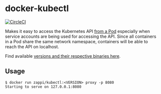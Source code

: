 # docker-kubectl

[![CircleCI](https://circleci.com/gh/Intellection/docker-kubectl/tree/master.svg?style=svg&circle-token=3f763376c55562268cdb233a94720955f9856f4d)](https://circleci.com/gh/Intellection/docker-kubectl/tree/master)

Makes it easy to access the Kubernetes API [from a Pod][1] especially when
service accounts are being used for accessing the API. Since all containers in a
Pod share the same network namespace, containers will be able to reach the API
on localhost.

Find available [versions and their respective binaries here][2].

## Usage

```
$ docker run zappi/kubectl:<VERSION> proxy -p 8080
Starting to serve on 127.0.0.1:8080
```

[1]: http://kubernetes.io/docs/user-guide/accessing-the-cluster/#accessing-the-api-from-a-pod
[2]: https://github.com/kubernetes/kubernetes/blob/master/CHANGELOG.md#client-binaries
